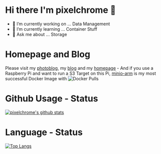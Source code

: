 # Hi there I'm pixelchrome :wave:
 
 - :telescope: I’m currently working on ... Data Management
 - :whale: I’m currently learning ... Container Stuff
 - :speech_balloon: Ask me about ... Storage

 # Homepage and Blog

 Please visit my [photoblog](https://pixelchrome.org), my [blog](https://pixelchrome.org/blog) and my [homepage](https://pixelchrome.org/about) - And if you use a Raspberry Pi and want to run a S3 Target on this Pi, [minio-arm](https://hub.docker.com/repository/docker/pixelchrome/minio-arm) is my most successful Docker Image with ![Docker Pulls](https://img.shields.io/docker/pulls/pixelchrome/minio-arm)

 # Github Usage - Status

[![pixelchrome's github stats](https://github-readme-stats.vercel.app/api?username=pixelchrome&theme=dark&show_icons=true)](https://github.com/anuraghazra/github-readme-stats)

# Language - Status

[![Top Langs](https://github-readme-stats.vercel.app/api/top-langs/?username=pixelchrome&layout=compact&theme=dark)](https://github.com/anuraghazra/github-readme-stats)